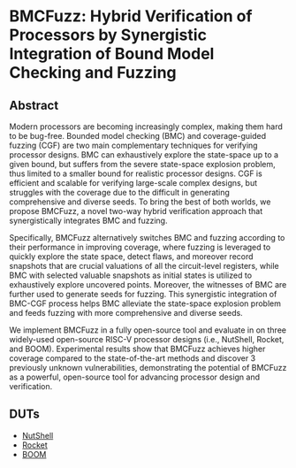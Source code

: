 # BMCFuzz: Hybrid Verification of Processors by Synergistic Integration of Bound Model Checking and Fuzzing

## Abstract
Modern processors are becoming increasingly complex, making them hard to be bug-free. Bounded model checking (BMC) and coverage-guided fuzzing (CGF) are two main complementary techniques for verifying processor designs. BMC can exhaustively explore the state-space up to a given bound, but suffers from the severe state-space explosion problem, thus limited to a smaller bound for realistic processor designs. CGF is efficient and scalable for verifying large-scale complex designs, but struggles with the coverage due to the difficult in generating comprehensive and diverse seeds. To bring the best of both worlds, we propose BMCFuzz, a novel two-way hybrid verification approach that synergistically integrates BMC and fuzzing.

Specifically, BMCFuzz alternatively switches BMC and fuzzing according to their performance in improving coverage, where fuzzing is leveraged to quickly explore the state space, detect flaws, and moreover record snapshots that are crucial valuations of all the circuit-level registers, while BMC with selected valuable snapshots as initial states is utilized to exhaustively explore uncovered points. Moreover, the witnesses of BMC are further used to generate seeds for fuzzing. This synergistic integration of BMC-CGF process helps BMC alleviate the state-space explosion problem and feeds fuzzing with more comprehensive and diverse seeds.

We implement BMCFuzz in a fully open-source tool and evaluate in on three widely-used open-source RISC-V processor designs (i.e., NutShell, Rocket, and BOOM). Experimental results show that BMCFuzz achieves higher coverage compared to the state-of-the-art methods and discover 3 previously unknown vulnerabilities, demonstrating the potential of BMCFuzz as a powerful, open-source tool for advancing processor design and verification.


## DUTs

* [NutShell](https://github.com/OSCPU/NutShell)
* [Rocket](https://github.com/chipsalliance/rocket-chip)
* [BOOM](https://github.com/riscv-boom/riscv-boom)
